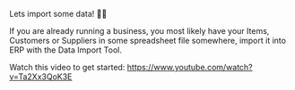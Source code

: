 Lets import some data! 💪💪

If you are already running a business, you most likely have your Items, Customers or Suppliers in some spreadsheet file somewhere, import it into ERP with the Data Import Tool.

Watch this video to get started: https://www.youtube.com/watch?v=Ta2Xx3QoK3E
